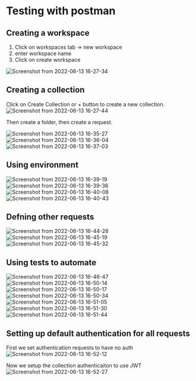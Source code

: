 # Testing with postman
## Creating a workspace
1. Click on workspaces tab -> new workspace 
2. enter workspace name
3. Click on create workspace

![Screenshot from 2022-06-13 16-27-34](https://user-images.githubusercontent.com/73747335/173352648-cee6afef-7e10-42f8-808d-ea931dc47bad.png)

## Creating a collection
Click on Create Collection or + button to create a new collection.
![Screenshot from 2022-06-13 16-27-44](https://user-images.githubusercontent.com/73747335/173352691-91a814eb-2ee5-40dd-ac51-c95564e85d61.png)


Then create a folder, then create a request.

![Screenshot from 2022-06-13 16-35-27](https://user-images.githubusercontent.com/73747335/173352797-a9438b60-420f-42c0-860f-9e431a461a88.png)
![Screenshot from 2022-06-13 16-36-04](https://user-images.githubusercontent.com/73747335/173352850-2718374e-100e-4745-a300-c1c40166559d.png)
![Screenshot from 2022-06-13 16-37-03](https://user-images.githubusercontent.com/73747335/173352869-8ec88c42-19c5-425f-bb13-ab9dea8d01f2.png)

## Using environment

![Screenshot from 2022-06-13 16-39-19](https://user-images.githubusercontent.com/73747335/173352930-9ae2da2b-bf1e-4c24-bd18-2857d8fa2163.png)
![Screenshot from 2022-06-13 16-39-36](https://user-images.githubusercontent.com/73747335/173352944-8c5828e7-8b4a-4663-a3d5-f3eaf505aecd.png)
![Screenshot from 2022-06-13 16-40-08](https://user-images.githubusercontent.com/73747335/173352963-8d5705fa-9d79-4368-a956-103e3643a379.png)
![Screenshot from 2022-06-13 16-40-43](https://user-images.githubusercontent.com/73747335/173352973-59ae2567-0df1-4013-898f-af4ba26c58e4.png)


## Defning other requests
![Screenshot from 2022-06-13 16-44-28](https://user-images.githubusercontent.com/73747335/173353105-5a480eb9-59ad-453f-9307-413271733ddc.png)
![Screenshot from 2022-06-13 16-45-19](https://user-images.githubusercontent.com/73747335/173353154-3c2afe83-a3fd-4080-b786-ad31c8690ceb.png)
![Screenshot from 2022-06-13 16-45-32](https://user-images.githubusercontent.com/73747335/173353171-907d6f65-fa94-4fad-bfa3-3a34231cc139.png)


## Using tests to automate 
![Screenshot from 2022-06-13 16-46-47](https://user-images.githubusercontent.com/73747335/173353285-56e90520-f6ad-4078-ac63-835150547ffe.png)
![Screenshot from 2022-06-13 16-50-14](https://user-images.githubusercontent.com/73747335/173353316-77196419-3ab7-42dd-8165-5a7b4c107c87.png)
![Screenshot from 2022-06-13 16-50-17](https://user-images.githubusercontent.com/73747335/173353338-782066b7-d3d5-4220-89c1-eefd9c70404e.png)
![Screenshot from 2022-06-13 16-50-34](https://user-images.githubusercontent.com/73747335/173353367-47ebb552-20f6-4ec1-bfa2-3a6cbec1fe81.png)
![Screenshot from 2022-06-13 16-51-05](https://user-images.githubusercontent.com/73747335/173353387-a2341e61-4aeb-4a7b-83ea-e1c127f3c941.png)
![Screenshot from 2022-06-13 16-51-30](https://user-images.githubusercontent.com/73747335/173353399-7a10bdd3-9a8f-4eda-9a51-5ac8879aa965.png)
![Screenshot from 2022-06-13 16-51-44](https://user-images.githubusercontent.com/73747335/173353415-a4e90c2d-7270-41de-8adf-e80adcfbe1d9.png)

## Setting up default authentication for all requests
First we set authentication requests to have no auth
![Screenshot from 2022-06-13 16-52-12](https://user-images.githubusercontent.com/73747335/173353514-3e3ad34d-9140-439c-8cf0-9b78e9812632.png)

Now we setup the collection authenticaiton to use JWT
![Screenshot from 2022-06-13 16-52-27](https://user-images.githubusercontent.com/73747335/173353569-a4852aae-3f85-4e4a-b350-0e8deaee66c8.png)




